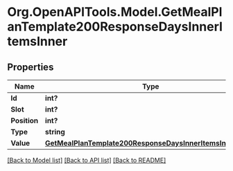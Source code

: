 # Org.OpenAPITools.Model.GetMealPlanTemplate200ResponseDaysInnerItemsInner

## Properties

Name | Type | Description | Notes
------------ | ------------- | ------------- | -------------
**Id** | **int?** |  | 
**Slot** | **int?** |  | 
**Position** | **int?** |  | 
**Type** | **string** |  | 
**Value** | [**GetMealPlanTemplate200ResponseDaysInnerItemsInnerValue**](GetMealPlanTemplate200ResponseDaysInnerItemsInnerValue.md) |  | [optional] 

[[Back to Model list]](../README.md#documentation-for-models) [[Back to API list]](../README.md#documentation-for-api-endpoints) [[Back to README]](../README.md)

